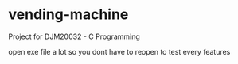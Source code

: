 # vending-machine

Project for DJM20032 - C Programming

open exe file a lot so you dont have to reopen to test every features
